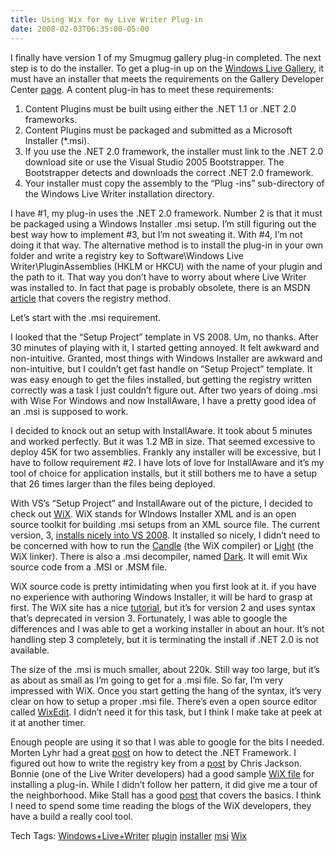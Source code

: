 ```yaml
---
title: Using Wix for my Live Writer Plug-in
date: 2008-02-03T06:35:00-05:00
---
```

I finally have version 1 of my Smugmug gallery plug-in completed. The next step is to do the installer. To get a plug-in up on the [Windows Live Gallery](http://gallery.live.com/), it must have an installer that meets the requirements on the Gallery Developer Center [page](http://gallery.live.com/devcenter.aspx). A content plug-in has to meet these requirements:

  1. Content Plugins must be built using either the .NET 1.1 or .NET 2.0 frameworks. 
  2. Content Plugins must be packaged and submitted as a Microsoft Installer (*.msi). 
  3. If you use the .NET 2.0 framework, the installer must link to the .NET 2.0 download site or use the Visual Studio 2005 Bootstrapper. The Bootstrapper detects and downloads the correct .NET 2.0 framework. 
  4. Your installer must copy the assembly to the &#8220;Plug -ins&#8221; sub-directory of the Windows Live Writer installation directory.

I have #1, my plug-in uses the .NET 2.0 framework. Number 2 is that it must be packaged using a Windows Installer .msi setup. I&#8217;m still figuring out the best way how to implement #3, but I&#8217;m not sweating it. With #4, I&#8217;m not doing it that way. The alternative method is to install the plug-in in your own folder and write a registry key to Software\Windows Live Writer\PluginAssemblies (HKLM or HKCU) with the name of your plugin and the path to it. That way you don&#8217;t have to worry about where Live Writer was installed to. In fact that page is probably obsolete, there is an MSDN [article](http://msdn2.microsoft.com/en-us/library/aa738841.aspx "Distributing Plugins") that covers the registry method.

Let&#8217;s start with the .msi requirement.

I looked that the &#8220;Setup Project&#8221; template in VS 2008. Um, no thanks. After 30 minutes of playing with it, I started getting annoyed. It felt awkward and non-intuitive. Granted, most things with Windows Installer are awkward and non-intuitive, but I couldn&#8217;t get fast handle on &#8220;Setup Project&#8221; template. It was easy enough to get the files installed, but getting the registry written correctly was a task I just couldn&#8217;t figure out. After two years of doing .msi with Wise For Windows and now InstallAware, I have a pretty good idea of an .msi is supposed to work.

I decided to knock out an setup with InstallAware. It took about 5 minutes and worked perfectly. But it was 1.2 MB in size. That seemed excessive to deploy 45K for two assemblies. Frankly any installer will be excessive, but I have to follow requirement #2. I have lots of love for InstallAware and it&#8217;s my tool of choice for application installs, but it still bothers me to have a setup that 26 times larger than the files being deployed.

With VS&#8217;s &#8220;Setup Project&#8221; and InstallAware out of the picture, I decided to check out [WiX](http://wix.sourceforge.net/index.html "Windows Installer XML (WiX) toolset"). WiX stands for WIndows Installer XML and is an open source toolkit for building .msi setups from an XML source file. The current version, 3, [installs nicely into VS 2008](http://wix.sourceforge.net/votive.html "Votive is the Visual Studio package for WiX that lets you create and build WiX setup projects using the Visual Studio IDE. Votive supports syntax highlighting and IntelliSense for .wxs source files and adds a WiX setup project type to Visual Studio."). It installed so nicely, I didn&#8217;t need to be concerned with how to run the [Candle](http://wix.sourceforge.net/manual-wix2/candle.htm) (the WiX compiler) or [Light](http://wix.sourceforge.net/manual-wix2/light.htm) (the WiX linker). There is also a .msi decompiler, named [Dark](http://wix.sourceforge.net/manual-wix2/dark.htm). It will emit Wix source code from a .MSI or .MSM file.

WiX source code is pretty intimidating when you first look at it. if you have no experience with authoring Windows Installer, it will be hard to grasp at first. The WiX site has a nice [tutorial](http://www.tramontana.co.hu/wix/ "ntroduction to the Windows Installer XML Toolset"), but it&#8217;s for version 2 and uses syntax that&#8217;s deprecated in version 3. Fortunately, I was able to google the differences and I was able to get a working installer in about an hour. It&#8217;s not handling step 3 completely, but it is terminating the install if .NET 2.0 is not available.

The size of the .msi is much smaller, about 220k. Still way too large, but it&#8217;s as about as small as I&#8217;m going to get for a .msi file. So far, I&#8217;m very impressed with WiX. Once you start getting the hang of the syntax, it&#8217;s very clear on how to setup a proper .msi file. There&#8217;s even a open source editor called [WixEdit](http://wixedit.sourceforge.net/). I didn&#8217;t need it for this task, but I think I make take at peek at it at another timer.

Enough people are using it so that I was able to google for the bits I needed. Morten Lyhr had a great [post](http://morten.lyhr.dk/2007/10/wix-v3-and-detection-of-iis-and-aspnet.html "WiX v3 and detection of IIS and ASP.NET") on how to detect the .NET Framework. I figured out how to write the registry key from a [post](http://blogs.msdn.com/cjacks/archive/2008/01/03/stock-viewer-shim-demo-application.aspx "Stock Viewer Shim Demo Application") by Chris Jackson. Bonnie (one of the Live Writer developers) had a good sample [WiX file](http://bplo.spaces.live.com/blog/cns%21CF2831C0AE64E81B%21210.entry "Making an installer for your plugin") for installing a plug-in. While I didn&#8217;t follow her pattern, it did give me a tour of the neighborhood. Mike Stall has a good [post](http://blogs.msdn.com/jmstall/archive/2007/10/29/creating-msis-for-live-writer-plugins.aspx "Creating MSIs for Live Writer PlugIns") that covers the basics. I think I need to spend some time reading the blogs of the WiX developers, they have a build a really cool tool. 

<div>
  Tech Tags: <a href="http://technorati.com/tag/Windows+Live+Writer" rel="tag">Windows+Live+Writer</a> <a href="http://technorati.com/tag/plugin" rel="tag">plugin</a> <a href="http://technorati.com/tag/installer" rel="tag">installer</a> <a href="http://technorati.com/tag/msi" rel="tag">msi</a> <a href="http://technorati.com/tag/Wix" rel="tag">Wix</a>
</div>

